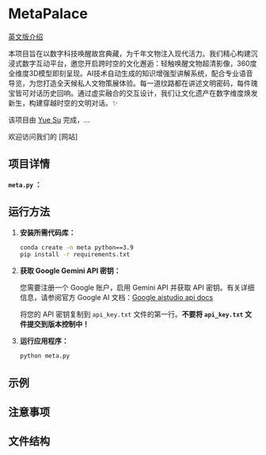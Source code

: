 # MetaPalace
[英文版介绍](readme_en.md)

本项目旨在以数字科技唤醒故宫典藏，为千年文物注入现代活力。我们精心构建沉浸式数字互动平台，邀您开启跨时空的文化邂逅：轻触唤醒文物超清影像，360度全维度3D模型即刻呈现。AI技术自动生成的知识增强型讲解系统，配合专业语音导览，为您打造全天候私人文物策展体验。每一道纹路都在讲述文明密码，每件瑰宝皆可对话历史回响。通过虚实融合的交互设计，我们让文化遗产在数字维度焕发新生，构建穿越时空的文明对话。✨

该项目由 [Yue Su](https://selen-suyue.github.io) 完成，...

欢迎访问我们的 [网站]

## 项目详情

**`meta.py` ：**

## 运行方法

  1. **安装所需代码库：**

     ```bash
     conda create -n meta python==3.9
     pip install -r requirements.txt 
     ```

  2. **获取 Google Gemini API 密钥：**

     您需要注册一个 Google 账户，启用 Gemini API 并获取 API 密钥。有关详细信息，请参阅官方 Google AI 文档：[Google aistudio api docs](https://aistudio.google.com/apikey)

     将您的 API 密钥复制到 `api_key.txt` 文件的第一行。**不要将 `api_key.txt` 文件提交到版本控制中！**

  4. **运行应用程序：**

     ```bash
     python meta.py
     ```

## 示例

## 注意事项

## 文件结构